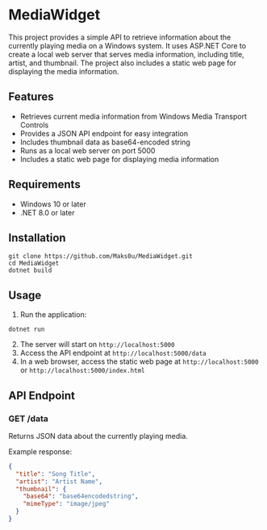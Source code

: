 # MediaWidget

This project provides a simple API to retrieve information about the currently playing media on a Windows system. It uses ASP.NET Core to create a local web server that serves media information, including title, artist, and thumbnail. The project also includes a static web page for displaying the media information.

## Features

- Retrieves current media information from Windows Media Transport Controls
- Provides a JSON API endpoint for easy integration
- Includes thumbnail data as base64-encoded string
- Runs as a local web server on port 5000
- Includes a static web page for displaying media information

## Requirements

- Windows 10 or later
- .NET 8.0 or later

## Installation

```
git clone https://github.com/Maks0u/MediaWidget.git
cd MediaWidget
dotnet build
```

## Usage

1. Run the application:

```
dotnet run
```

2. The server will start on `http://localhost:5000`
3. Access the API endpoint at `http://localhost:5000/data`
4. In a web browser, access the static web page at `http://localhost:5000` or `http://localhost:5000/index.html`

## API Endpoint

### GET /data

Returns JSON data about the currently playing media.

Example response:

```json
{
  "title": "Song Title",
  "artist": "Artist Name",
  "thumbnail": {
    "base64": "base64encodedstring",
    "mimeType": "image/jpeg"
  }
}
```
